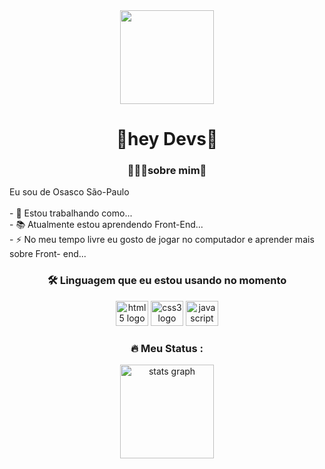 <div align="center">
  <img height="150" src="https://camo.githubusercontent.com/62da68eb62b1e5f175f7d1f0191dd89a653d7908feb22d37d4a0ab07365d6791/68747470733a2f2f6d656469612e67697068792e636f6d2f6d656469612f4d3967624264396e6244724f5475314d71782f67697068792e676966"  />
</div>

<h1 align="center">👋hey Devs👋</h1>



<h3 align="center">👩‍👩‍💻sobre mim👩‍</h3>


<p align="left">Eu sou de Osasco São-Paulo<br><br>- 🔭 Estou trabalhando como...<br>- 📚 Atualmente estou aprendendo Front-End...<br>- ⚡ No meu tempo livre eu gosto de jogar no computador e aprender mais sobre Front- end...</p>


<h3 align="center">🛠 Linguagem que eu estou usando no momento</h3>



<div align="center">
  <img src="https://cdn.jsdelivr.net/gh/devicons/devicon/icons/html5/html5-original.svg" height="40" width="52" alt="html5 logo"  />
  <img src="https://cdn.jsdelivr.net/gh/devicons/devicon/icons/css3/css3-original.svg" height="40" width="52" alt="css3 logo"  />
  <img src="https://cdn.jsdelivr.net/gh/devicons/devicon/icons/javascript/javascript-original.svg" height="40" width="52" alt="javascript logo"  />
</div>



<h3 align="center">🔥   Meu Status :</h3>

<div align="center">
  <img src="https://github-readme-stats.vercel.app/api?username=HenriqueSouza250&hide_title=false&hide_rank=false&show_icons=true&include_all_commits=true&count_private=true&disable_animations=false&theme=blue&locale=en&hide_border=false&order=1" height="150" alt="stats graph"  />
</div>


